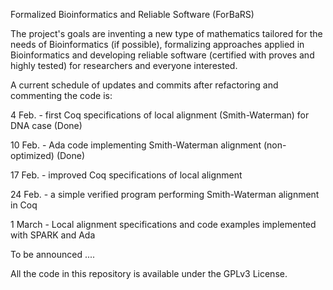 Formalized Bioinformatics and Reliable Software (ForBaRS)

The project's goals are inventing a new type of mathematics tailored for the needs of Bioinformatics
(if possible), formalizing approaches applied in Bioinformatics and developing reliable software
(certified with proves and highly tested) for researchers and everyone interested.


A current schedule of updates and commits after refactoring and commenting the code
is:

4 Feb. - first Coq specifications of local alignment (Smith-Waterman) for DNA case (Done)

10 Feb. - Ada code implementing Smith-Waterman alignment (non-optimized) (Done)

17 Feb. - improved Coq specifications of local alignment

24 Feb. - a simple verified program performing Smith-Waterman alignment in Coq

1 March - Local alignment specifications and code examples implemented with SPARK and Ada

To be announced ....


All the code in this repository is available under the GPLv3 License.
